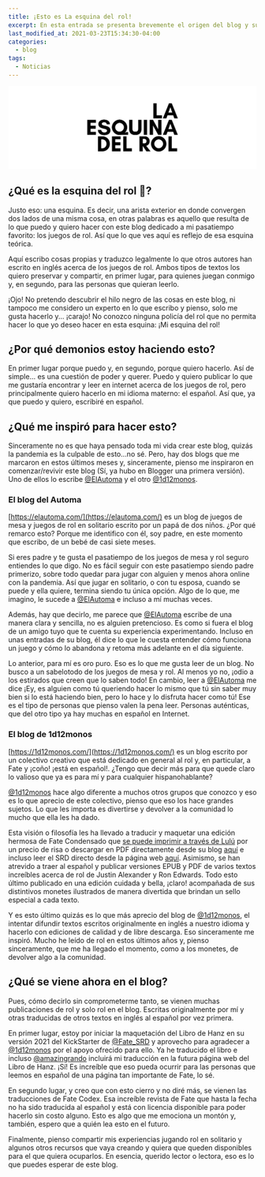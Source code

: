 ```yaml
---
title: ¡Esto es La esquina del rol!
excerpt: En esta entrada se presenta brevemente el origen del blog y sus principales inspiraciones.
last_modified_at: 2021-03-23T15:34:30-04:00
categories:
  - blog
tags:
  - Noticias
---
```


![Imagen promocional de Ironsworn](/assets/images/laesquinadelrol.png)

## ¿Qué es la esquina del rol 🎲?
Justo eso: una esquina. Es decir, una arista exterior en donde convergen dos lados de una misma cosa, en otras palabras es aquello que resulta de lo que puedo y quiero hacer con este blog dedicado a mi pasatiempo favorito: los juegos de rol. Así que lo que ves aquí es reflejo de esa esquina teórica.

Aquí escribo cosas propias y traduzco legalmente lo que otros autores han escrito en inglés acerca de los juegos de rol. Ambos tipos de textos los quiero preservar y compartir, en primer lugar, para quienes juegan conmigo y, en segundo, para las personas que quieran leerlo.

¡Ojo! No pretendo descubrir el hilo negro de las cosas en este blog, ni tampoco me considero un experto en lo que escribo y pienso, solo me gusta hacerlo y... ¡carajo! No conozco ninguna policía del rol que no permita hacer lo que yo deseo hacer en esta esquina: ¡Mi esquina del rol!

## ¿Por qué demonios estoy haciendo esto?
En primer lugar porque puedo y, en segundo, porque quiero hacerlo. Así de simple... es una cuestión de poder y querer. Puedo y quiero publicar lo que me gustaría encontrar y leer en internet acerca de los juegos de rol, pero principalmente quiero hacerlo en mi idioma materno: el español. Así que, ya que puedo y quiero, escribiré en español.

## ¿Qué me inspiró para hacer esto?
Sinceramente no es que haya pensado toda mi vida crear este blog, quizás la pandemia es la culpable de esto...no sé. Pero, hay dos blogs que me marcaron en estos últimos meses y, sinceramente, pienso me inspiraron en comenzar/revivir este blog (Sí, ya hubo en Blogger una primera versión). Uno de ellos lo escribe [@ElAutoma](http://twitter.com/ElAutoma) y el otro [@1d12monos](http://twitter.com/1d12monos).

### El blog del Automa
[https://elautoma.com/](https://elautoma.com/) es un blog de juegos de mesa y juegos de rol en solitario escrito por un papá de dos niños. ¿Por qué remarco esto? Porque me identifico con él, soy padre, en este momento que escribo, de un bebé de casi siete meses.

Si eres padre y te gusta el pasatiempo de los juegos de mesa y rol seguro entiendes lo que digo. No es fácil seguir con este pasatiempo siendo padre primerizo, sobre todo quedar para jugar con alguien y menos ahora online con la pandemia. Así que jugar en solitario, o con tu esposa, cuando se puede y ella quiere, termina siendo tu única opción. Algo de lo que, me imagino, le sucede a [@ElAutoma](http://twitter.com/ElAutoma) e incluso a mí muchas veces.

Además, hay que decirlo, me parece que [@ElAutoma](http://twitter.com/ElAutoma) escribe de una manera clara y sencilla, no es alguien pretencioso. Es como si fuera el blog de un amigo tuyo que te cuenta su experiencia experimentando. Incluso en unas entradas de su blog, él dice lo que le cuesta entender cómo funciona un juego y cómo lo abandona y retoma más adelante en el día siguiente.

Lo anterior, para mí es oro puro. Eso es lo que me gusta leer de un blog. No busco a un sabelotodo de los juegos de mesa y rol. Al menos yo no, ¡odio a los estirados que creen que lo saben todo! En cambio, leer a [@ElAutoma](http://twitter.com/ElAutoma) me dice ¡Ey, es alguien como tú queriendo hacer lo mismo que tú sin saber muy bien si lo está haciendo bien, pero lo hace y lo disfruta hacer como tú! Ese es el tipo de personas que pienso valen la pena leer. Personas auténticas, que del otro tipo ya hay muchas en español en Internet.

### El blog de 1d12monos
[https://1d12monos.com/](https://1d12monos.com/) es un blog escrito por un colectivo creativo que está dedicado en general al rol y, en particular, a Fate y ¡coño! ¡está en español!. ¿Tengo que decir más para que quede claro lo valioso que ya es para mí y para cualquier hispanohablante?

[@1d12monos](http://twitter.com/1d12monos) hace algo diferente a muchos otros grupos que conozco y eso es lo que aprecio de este colectivo, pienso que eso los hace grandes sujetos. Lo que les importa es divertirse y devolver a la comunidad lo mucho que ella les ha dado.

Esta visión o filosofía les ha llevado a traducir y maquetar una edición hermosa de Fate Condensado que [se puede imprimir a través de Lulú](https://www.lulu.com/en/en/shop/fred-hicks-and-lara-turner-and-pk-sullivan-and-miguel-a-gonz%C3%A1lez/fate-condensado/paperback/product-g4q84m.html?page=1&amp;pageSize=4) por un precio de risa o descargar en PDF directamente desde su blog [aquí](https://1d12monos.com/download/descargar-fate-condensado-pdf/) e incluso leer el SRD directo desde la página web [aquí](https://fate.1d12monos.com/). Asimismo, se han atrevido a traer al español y publicar versiones EPUB y PDF de varios textos increíbles acerca de rol de Justin Alexander y Ron Edwards. Todo esto último publicado en una edición cuidada y bella, ¡claro! acompañada de sus distintivos monetes ilustrados de manera divertida que brindan un sello especial a cada texto.

Y es esto último quizás es lo que más aprecio del blog de [@1d12monos](http://twitter.com/1d12monos), el intentar difundir textos escritos originalmente en inglés a nuestro idioma y hacerlo con ediciones de calidad y de libre descarga.  Eso sinceramente me inspiró. Mucho he leído de rol en estos últimos años y, pienso sinceramente, que me ha llegado el momento, como a los monetes, de devolver algo a la comunidad.

## ¿Qué se viene ahora en el blog?
Pues, cómo decirlo sin comprometerme tanto, se vienen muchas publicaciones de rol y solo rol en el blog. Escritas originalmente por mí y otras traducidas de otros textos en inglés al español por vez primera.

En primer lugar, estoy por iniciar la maquetación del Libro de Hanz en su versión 2021 del KickStarter de [@Fate_SRD](https://twitter.com/Fate_SRD) y aprovecho para agradecer a [@1d12monos](http://twitter.com/1d12monos) por el apoyo ofrecido para ello. Ya he traducido el libro e incluso [@amazingrando](https://twitter.com/amazingrando) incluirá mi traducción en la futura página web del Libro de Hanz. ¡Sí! Es increíble que eso pueda ocurrir para las personas que leemos en español de una página tan importante de Fate, lo sé.

En segundo lugar, y creo que con esto cierro y no diré más, se vienen las traducciones de Fate Codex. Esa increíble revista de Fate que hasta la fecha no ha sido traducida al español y está con licencia disponible para poder hacerlo sin costo alguno. Esto es algo que me emociona un montón y, también, espero que a quién lea esto en el futuro.

Finalmente, pienso compartir mis experiencias jugando rol en solitario y algunos otros recursos que vaya creando y quiera que queden disponibles para el que quiera ocuparlos. En esencia, querido lector o lectora, eso es lo que puedes esperar de este blog.

<script type='text/javascript' src='https://storage.ko-fi.com/cdn/widget/Widget_2.js'></script><script type='text/javascript'>kofiwidget2.init('Invítame un café', '#29abe0', 'X8X035NUM');kofiwidget2.draw();</script>
